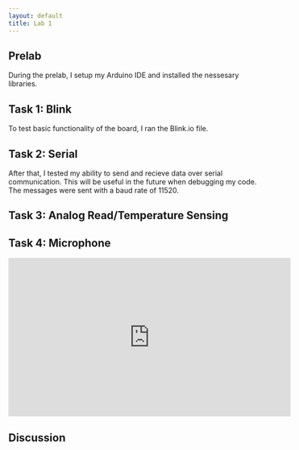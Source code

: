 ```yaml
---
layout: default
title: Lab 1
---
```


## Prelab
During the prelab, I setup my Arduino IDE and installed the nessesary libraries.
## Task 1: Blink
To test basic functionality of the board, I ran the Blink.io file.
## Task 2: Serial
After that, I tested my ability to send and recieve data over serial communication. This will be useful in the future when debugging my code. The messages were sent with a baud rate of 11520. 
## Task 3: Analog Read/Temperature Sensing

## Task 4: Microphone

<iframe width="560" height="315" src="https://www.youtube.com/watch?v=KBXVvA9q3zI" frameborder="0" allow="accelerometer; autoplay; clipboard-write; encrypted-media; gyroscope; picture-in-picture" allowfullscreen></iframe>


## Discussion

